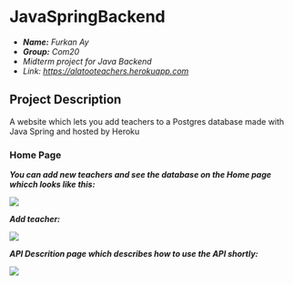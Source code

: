 # JavaSpringBackend


- ***Name:*** *Furkan Ay*
- ***Group:*** *Com20*
- *Midterm project for Java Backend*
- *Link: https://alatooteachers.herokuapp.com*


## Project Description

A website which lets you add teachers to a Postgres database made with Java Spring and hosted by Heroku

### Home Page

***You can add new teachers and see the database on the Home page whicch looks like this:***

<img src="https://user-images.githubusercontent.com/74255322/162640999-97f3da9a-825c-4cfd-aa0d-0f6e8a4b4d83.png">


***Add teacher:***

<img src="https://user-images.githubusercontent.com/74255322/162641075-7d8bae4a-d4e5-47ae-b89e-d69432f607bb.png">


***API Descrition page which describes how to use the API shortly:***

<img src="https://user-images.githubusercontent.com/74255322/162641125-5fd8f6dd-9180-4210-b538-d229d5f736f2.png">
